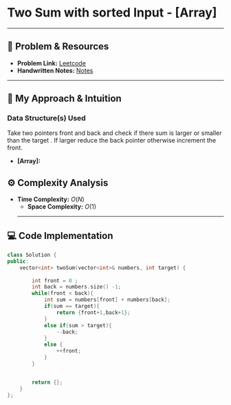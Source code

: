 # Two Sum with sorted Input - [Array]

---

## 🔗 Problem & Resources

* **Problem Link:** [Leetcode](https://leetcode.com/problems/two-sum-ii-input-array-is-sorted/)
* **Handwritten Notes:** [Notes](https://github.com/aryan-0102/CPP/blob/main/Arrays/Handwritten/LC_167.jpg)

---

## 🤔 My Approach & Intuition

### Data Structure(s) Used
Take two pointers front and back and check if there sum is larger or smaller than the target . If larger reduce the back pointer otherwise increment the front.
* **[Array]:**



## ⚙️ Complexity Analysis

* **Time Complexity:** $O(N)$
    * **Space Complexity:** $O(1)$
    ---

## 💻 Code Implementation

``````cpp
class Solution {
public:
    vector<int> twoSum(vector<int>& numbers, int target) {
        
        int front = 0 ;
        int back = numbers.size() -1;
        while(front < back){
            int sum = numbers[front] + numbers[back];
            if(sum == target){
                return {front+1,back+1};
            }
            else if(sum > target){
                --back;
            }
            else {
                ++front;
            }
        }


        return {};
    }
};
